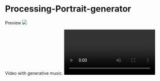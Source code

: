 # Processing-Portrait-generator

Preview
![](https://github.com/filete/Processing-Portrait-generator/blob/main/Generative_portraits.gif)

Video with generative music.
![](https://github.com/filete/Processing-Portrait-generator/blob/main/Generative%20portraits.mp4)
